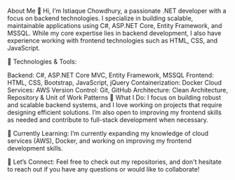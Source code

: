 About Me
👋 Hi, I’m Istiaque Chowdhury, a passionate .NET developer with a focus on backend technologies. I specialize in building scalable, maintainable applications using C#, ASP.NET Core, Entity Framework, and MSSQL. While my core expertise lies in backend development, I also have experience working with frontend technologies such as HTML, CSS, and JavaScript.

🔧 Technologies & Tools:

Backend: C#, ASP.NET Core MVC, Entity Framework, MSSQL
Frontend: HTML, CSS, Bootstrap, JavaScript, jQuery
Containerization: Docker
Cloud Services: AWS 
Version Control: Git, GitHub
Architecture: Clean Architecture, Repository & Unit of Work Patterns
🚀 What I Do: I focus on building robust and scalable backend systems, and I love working on projects that require designing efficient solutions. I’m also open to improving my frontend skills as needed and contribute to full-stack development when necessary.

🌱 Currently Learning: I’m currently expanding my knowledge of cloud services (AWS), Docker, and working on improving my frontend development skills.

🔗 Let’s Connect: Feel free to check out my repositories, and don't hesitate to reach out if you have any questions or would like to collaborate!
